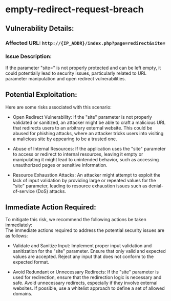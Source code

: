 # empty-redirect-request-breach

## Vulnerability Details:

### Affected URL: `http://{IP_ADDR}/index.php?page=redirect&site=`

### Issue Description:
If the parameter "site=" is not properly protected and can be left empty, it could potentially lead to security issues, particularly related to URL parameter manipulation and open redirect vulnerabilities. 

## Potential Exploitation:
Here are some risks associated with this scenario:

* Open Redirect Vulnerability:
    If the "site" parameter is not properly validated or sanitized, an attacker might be able to craft a malicious URL that redirects users to an arbitrary external website. This could be abused for phishing attacks, where an attacker tricks users into visiting a malicious site by appearing to be a trusted one.

* Abuse of Internal Resources:
If the application uses the "site" parameter to access or redirect to internal resources, leaving it empty or manipulating it might lead to unintended behavior, such as accessing unauthorized pages or sensitive information.

* Resource Exhaustion Attacks:
An attacker might attempt to exploit the lack of input validation by providing large or repeated values for the "site" parameter, leading to resource exhaustion issues such as denial-of-service (DoS) attacks.

## Immediate Action Required:
To mitigate this risk, we recommend the following actions be taken immediately:<br />
The immediate actions required to address the potential security issues are as follows:

* Validate and Sanitize Input:
    Implement proper input validation and sanitization for the "site" parameter. Ensure that only valid and expected values are accepted. Reject any input that does not conform to the expected format.

* Avoid Redundant or Unnecessary Redirects:
    If the "site" parameter is used for redirection, ensure that the redirection logic is necessary and safe. Avoid unnecessary redirects, especially if they involve external websites. If possible, use a whitelist approach to define a set of allowed domains.
